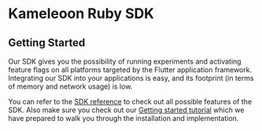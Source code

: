 # Kameleoon Ruby SDK

## Getting Started

Our SDK gives you the possibility of running experiments and activating feature flags on all platforms targeted by the Flutter application framework. Integrating our SDK into your applications is easy, and its footprint (in terms of memory and network usage) is low.

You can refer to the [SDK reference](https://developers.kameleoon.com/ruby-sdk.html#reference) to check out all possible features of the SDK. Also make sure you check out our [Getting started tutorial](https://developers.kameleoon.com/ruby-sdk.html#getting-started) which we have prepared to walk you through the installation and implementation.
